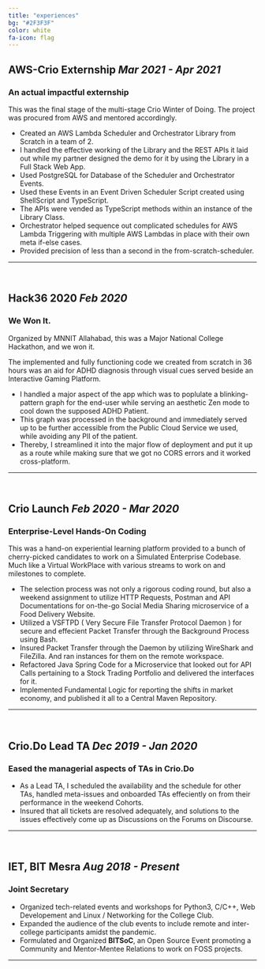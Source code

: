 ```yaml
---
title: "experiences"
bg: "#2F3F3F"
color: white
fa-icon: flag
---
```

<div class="expHead" markdown="1">

## **AWS-Crio Externship** *Mar 2021 - Apr 2021*

### An actual impactful externship 

This was the final stage of the multi-stage Crio Winter of Doing. The project was procured from AWS and mentored accordingly.

* Created an AWS Lambda Scheduler and Orchestrator Library from Scratch in a team of 2.
* I handled the effective working of the Library and the REST APIs it laid out while my partner designed the demo for it by using the Library in a Full Stack Web App.
* Used PostgreSQL for Database of the Scheduler and Orchestrator Events.
* Used these Events in an Event Driven Scheduler Script created using ShellScript and TypeScript.
* The APIs were vended as TypeScript methods within an instance of the Library Class.
* Orchestrator helped sequence out complicated schedules for AWS Lambda Triggering with multiple AWS Lambdas in place with their own meta if-else cases.
* Provided precision of less than a second in the from-scratch-scheduler.

<hr/> <br/>
</div>
<div class="expHead" markdown="1">

## **Hack36 2020** *Feb 2020*

### We Won It. 

Organized by MNNIT Allahabad, this was a Major National College Hackathon, and we won it. 

The implemented and fully functioning code we created from scratch in 36 hours was an aid for ADHD diagnosis through visual cues served beside an Interactive Gaming Platform.

* I handled a major aspect of the app which was to poplulate a blinking-pattern graph for the end-user while serving an aesthetic Zen mode to cool down the supposed ADHD Patient. 
* This graph was processed in the background and immediately served up to be further accessible from the Public Cloud Service we used, while avoiding any PII of the patient.
* Thereby, I streamlined it into the major flow of deployment and put it up as a route while making sure that we got no CORS errors and it worked cross-platform.

<hr/> <br/>
</div>
<div class="expHead" markdown="1">

## **Crio Launch** *Feb 2020 - Mar 2020*

### Enterprise-Level Hands-On Coding

This was a hand-on experiential learning platform provided to a bunch of cherry-picked candidates to work on a Simulated Enterprise Codebase. Much like a Virtual WorkPlace with various streams to work on and milestones to complete.

* The selection process was not only a rigorous coding round, but also a weekend assignment to utilize HTTP Requests, Postman and API Documentations for on-the-go Social Media Sharing microservice of a Food Delivery Website.
* Utilized a VSFTPD ( Very Secure File Transfer Protocol Daemon ) for secure and effecient Packet Transfer through the Background Process using Bash.
* Insured Packet Transfer through the Daemon by utilizing WireShark and FileZilla. And ran instances for them on the remote workspace.
* Refactored Java Spring Code for a Microservice that looked out for API Calls pertaining to a Stock Trading Portfolio and delivered the interfaces for it.
* Implemented Fundamental Logic for reporting the shifts in market economy, and published it all to a Central Maven Repository.

<hr/> <br/>
</div>
<div class="expHead" markdown="1">


## **Crio.Do Lead TA** *Dec 2019 - Jan 2020*

### Eased the managerial aspects of TAs in Crio.Do

* As a Lead TA, I scheduled the availability and the schedule for other TAs, handled meta-issues and onboarded TAs effeciently on from their performance in the weekend Cohorts.
* Insured that all tickets are resolved adequately, and solutions to the issues effectively come up as Discussions on the Forums on Discourse.

<hr/> <br/>
</div>
<div class="expHead" markdown="1">


## **IET, BIT Mesra** *Aug 2018 - Present*

### Joint Secretary

* Organized tech-related events and workshops for Python3, C/C++, Web Developement and Linux / Networking for the College Club.
* Expanded the audience of the club events to include remote and inter-college participants amidst the pandemic.
* Formulated and Organized **BITSoC**, an Open Source Event promoting a Community and Mentor-Mentee Relations to work on FOSS projects.

<hr/> <br/>

</div>

<script>
    ScrollReveal().reveal('.expHead', { delay: 500 });
</script>